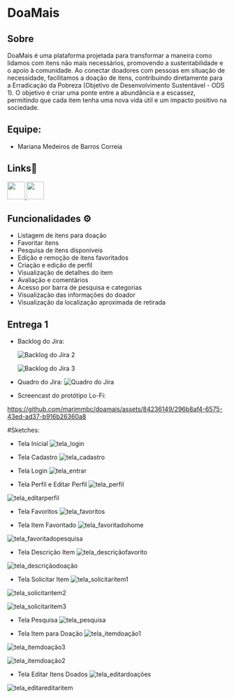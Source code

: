 # DoaMais

## Sobre
DoaMais é uma plataforma projetada para transformar a maneira como lidamos com itens não mais necessários, promovendo a sustentabilidade e o apoio à comunidade. Ao conectar doadores com pessoas em situação de necessidade, facilitamos a doação de itens, contribuindo diretamente para a Erradicação da Pobreza (Objetivo de Desenvolvimento Sustentável - ODS 1). O objetivo é criar uma ponte entre a abundância e a escassez, permitindo que cada item tenha uma nova vida útil e um impacto positivo na sociedade.

## Equipe:
- Mariana Medeiros de Barros Correia

## Links🚀

<div>
  <a href="https://www.figma.com/file/3xpkRtr3yYBWKGcrymAvKm/Doa%2B?type=design&node-id=0-1&mode=design&t=2Wu8LgHvGCmZlUPZ-0">
    <img src="https://cdn.jsdelivr.net/gh/devicons/devicon/icons/figma/figma-original.svg" width="40" height="40"/>
  </a>
  <a href="https://mmbc.atlassian.net/jira/software/projects/DOA/boards/1">
    <img src="https://cdn.jsdelivr.net/gh/devicons/devicon@latest/icons/jira/jira-original.svg" width="40" height="40"/>
  </a>
</div>


## Funcionalidades ⚙️

- Listagem de itens para doação
- Favoritar itens
- Pesquisa de itens disponíveis
- Edição e remoção de itens favoritados
- Criação e edição de perfil
- Visualização de detalhes do item
- Avaliação e comentários
- Acesso por barra de pesquisa e categorias
- Visualização das informações do doador
- Visualização da localização aproximada de retirada

## Entrega 1

- Backlog do Jira:  
  
  ![Backlog do Jira 2](https://github.com/marimmbc/doamais/assets/84236149/45bf7893-fd10-44c5-bb75-3d9cd994907a)

  ![Backlog do Jira 3](https://github.com/marimmbc/doamais/assets/84236149/b137731c-e952-4ec0-afd0-877acb869209)

- Quadro do Jira:
  ![Quadro do Jira](https://github.com/marimmbc/doamais/assets/84236149/af837613-b376-44bf-9cef-97797373b556)

- Screencast do protótipo Lo-Fi:
  
https://github.com/marimmbc/doamais/assets/84236149/296b8af4-6575-43ed-ad37-b916b26360a8

#Sketches:
- Tela Inicial
![tela_login](https://github.com/marimmbc/doamais/assets/84236149/1e377d3e-4af2-4def-8fb3-5cb54627bc76)

- Tela Cadastro
![tela_cadastro](https://github.com/marimmbc/doamais/assets/84236149/db953c20-bbbd-4afd-a938-b818584b6fce)

- Tela Login
![tela_entrar](https://github.com/marimmbc/doamais/assets/84236149/394e77cf-433f-4f6b-b269-dbdc2f4c64c1)

- Tela Perfil e Editar Perfil
![tela_perfil](https://github.com/marimmbc/doamais/assets/84236149/049f2578-2bcf-4d9e-a7f9-4f74d88edf3f)

![tela_editarperfil](https://github.com/marimmbc/doamais/assets/84236149/6e76cd8a-1bc5-4882-b7aa-07d751fe3cd7)

- Tela Favoritos
![tela_favoritos](https://github.com/marimmbc/doamais/assets/84236149/9eed35e7-9255-4074-b5f3-7575f4cacedf)

- Tela Item Favoritado
![tela_favoritadohome](https://github.com/marimmbc/doamais/assets/84236149/e69594ac-96f6-4928-9456-ae4c5eee2f73)

![tela_favoritadopesquisa](https://github.com/marimmbc/doamais/assets/84236149/a673783f-91b0-49be-a5e4-3fe91bdfa565)

- Tela Descrição Item
![tela_descriçãofavorito](https://github.com/marimmbc/doamais/assets/84236149/308a49f0-a77a-4a92-811f-56932c95ea4a)

![tela_descriçãodoação](https://github.com/marimmbc/doamais/assets/84236149/868383b4-c5c1-4571-898d-c78795092ae8)

- Tela Solicitar Item
![tela_solicitaritem1](https://github.com/marimmbc/doamais/assets/84236149/3f1c1fd9-119d-4465-9ac1-c226a5e32b62)

![tela_solicitaritem2](https://github.com/marimmbc/doamais/assets/84236149/6799f01c-d834-44d9-90ea-baf419c1c200)

![tela_solicitaritem3](https://github.com/marimmbc/doamais/assets/84236149/5a6783f5-15cd-4a17-9c45-631b3b54d6e1)

- Tela Pesquisa
![tela_pesquisa](https://github.com/marimmbc/doamais/assets/84236149/94507169-3399-4341-8ab8-f7bd8a35a88c)

- Tela Item para Doação
![tela_itemdoação1](https://github.com/marimmbc/doamais/assets/84236149/8168db88-40e9-427e-bef0-4e8cf23b3e45)

![tela_itemdoação3](https://github.com/marimmbc/doamais/assets/84236149/7a5cc5d5-6073-4e7c-824a-b017227e23ee)

![tela_itemdoação2](https://github.com/marimmbc/doamais/assets/84236149/f20d0555-b401-402b-9513-2ccd771700dc)

- Tela Editar Itens Doados
![tela_editardoações](https://github.com/marimmbc/doamais/assets/84236149/bfaddb17-2a51-489c-85d5-d7f8a8297e62)

![tela_editareditaritem](https://github.com/marimmbc/doamais/assets/84236149/8b17c86b-bb42-48ce-9cb7-77dae0cce192)
